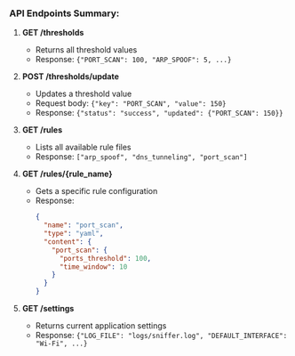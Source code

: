 
### API Endpoints Summary:

<!-- Base Url: http://localhost:8000/api/config -->

1. **GET /thresholds**  
   - Returns all threshold values
   - Response: `{"PORT_SCAN": 100, "ARP_SPOOF": 5, ...}`

2. **POST /thresholds/update**  
   - Updates a threshold value
   - Request body: `{"key": "PORT_SCAN", "value": 150}`
   - Response: `{"status": "success", "updated": {"PORT_SCAN": 150}}`

3. **GET /rules**  
   - Lists all available rule files
   - Response: `["arp_spoof", "dns_tunneling", "port_scan"]`

4. **GET /rules/{rule_name}**  
   - Gets a specific rule configuration
   - Response: 
     ```json
     {
       "name": "port_scan",
       "type": "yaml",
       "content": {
         "port_scan": {
           "ports_threshold": 100,
           "time_window": 10
         }
       }
     }
     ```

5. **GET /settings**  
   - Returns current application settings
   - Response: `{"LOG_FILE": "logs/sniffer.log", "DEFAULT_INTERFACE": "Wi-Fi", ...}`

